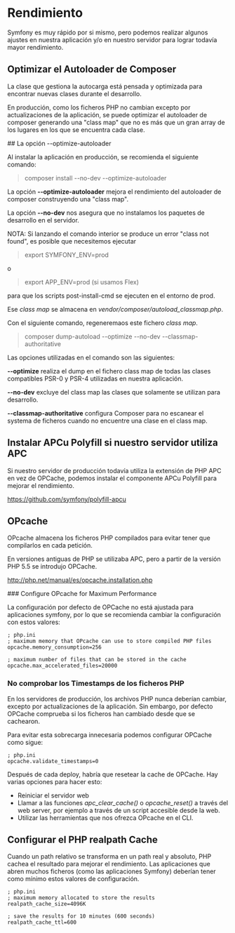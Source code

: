 # Rendimiento

Symfony es muy rápido por si mismo, pero podemos realizar algunos ajustes en nuestra aplicación y/o en nuestro servidor para lograr todavía mayor rendimiento.

## Optimizar el Autoloader de Composer

La clase que gestiona la autocarga está pensada y optimizada para encontrar nuevas clases durante el desarrollo.

En producción, como los ficheros PHP no cambian excepto por actualizaciones de la aplicación, se puede optimizar el autoloader de composer generando una "class map" que no es más que un gran array de los lugares en los que se encuentra cada clase.

## La opción --optimize-autoloader

Al instalar la aplicación en producción, se recomienda el siguiente comando:

> composer install --no-dev --optimize-autoloader

La opción **--optimize-autoloader** mejora el rendimiento del autoloader de composer construyendo una "class map". 

La opción **--no-dev** nos asegura que no instalamos los paquetes de desarrollo en el servidor.

NOTA: Si lanzando el comando interior se produce un error "class not found", es posible que necesitemos ejecutar

> export SYMFONY_ENV=prod

o

> export APP_ENV=prod (si usamos Flex)

para que los scripts post-install-cmd se ejecuten en el entorno de prod.

Ese *class map* se almacena en *vendor/composer/autoload_classmap.php*.

Con el siguiente comando, regeneremaos este fichero *class map*.

> composer dump-autoload --optimize --no-dev --classmap-authoritative

Las opciones utilizadas en el comando son las siguientes:

**--optimize** realiza el dump en el fichero class map de todas las clases compatibles PSR-0 y PSR-4 utilizadas en nuestra aplicación.

**--no-dev** excluye del class map las clases que solamente se utilizan para desarrollo.

**--classmap-authoritative** configura Composer para no escanear el systema de ficheros cuando no encuentre una clase en el class map.

## Instalar APCu Polyfill si nuestro servidor utiliza APC

Si nuestro servidor de producción todavía utiliza la extensión de PHP APC en vez de OPCache, podemos instalar el componente APCu Polyfill para mejorar el rendimiento.

https://github.com/symfony/polyfill-apcu

## OPcache

OPcache almacena los ficheros PHP compilados para evitar tener que compilarlos en cada petición.

En versiones antiguas de PHP se utilizaba APC, pero a partir de la versión PHP 5.5 se introdujo OPCache.

http://php.net/manual/es/opcache.installation.php

### Configure OPcache for Maximum Performance

La configuración por defecto de OPCache no está ajustada para aplicaciones symfony, por lo que se recomienda cambiar la configuración con estos valores:

```
; php.ini
; maximum memory that OPcache can use to store compiled PHP files
opcache.memory_consumption=256

; maximum number of files that can be stored in the cache
opcache.max_accelerated_files=20000
```

### No comprobar los Timestamps de los ficheros PHP

En los servidores de producción, los archivos PHP nunca deberían cambiar, excepto por actualizaciones de la aplicación. Sin embargo, por defecto OPCache comprueba si los ficheros han cambiado desde que se cachearon.

Para evitar esta sobrecarga innecesaria podemos configurar OPCache como sigue:

```
; php.ini
opcache.validate_timestamps=0
```

Después de cada deploy, habría que resetear la cache de OPCache. Hay varias opciones para hacer esto:

- Reiniciar el servidor web
- Llamar a las funciones *apc_clear_cache()* o *opcache_reset()* a través del web server, por ejemplo a través de un script accesible desde la web.
- Utilizar las herramientas que nos ofrezca OPcache en el CLI.

## Configurar el PHP realpath Cache

Cuando un path relativo se transforma en un path real y absoluto, PHP cachea el resultado para mejorar el rendimiento. Las aplicaciones que abren muchos ficheros (como las aplicaciones Symfony) deberían tener como mínimo estos valores de configuración.

```
; php.ini
; maximum memory allocated to store the results
realpath_cache_size=4096K

; save the results for 10 minutes (600 seconds)
realpath_cache_ttl=600
```